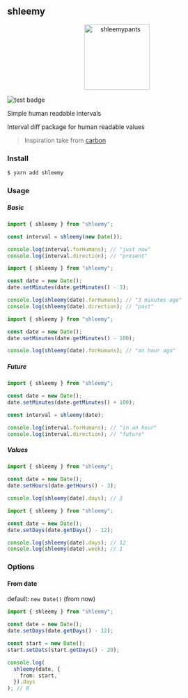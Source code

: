 ## shleemy

<p align="center">
  <a target="_blank" href="https://rickandmorty.fandom.com/wiki/Shleemypants">
    <img width="150" src="https://static.wikia.nocookie.net/rickandmorty/images/4/4d/Shleemy.png/revision/latest/scale-to-width-down/310?cb=20190830174941" alt="shleemypants"/>
  </a>
</p>

<img src="https://github.com/bashleigh/shleemy/workflows/Tests/badge.svg" alt="test badge"/>

Simple human readable intervals

Interval diff package for human readable values

> Inspiration take from [carbon](https://github.com/briannesbitt/carbon)

### Install

```bash
$ yarn add shleemy
```

### Usage

##### Basic

```ts
import { shleemy } from "shleemy";

const interval = shleemy(new Date());

console.log(interval.forHumans); // "just now"
console.log(interval.direction); // "present"
```

```ts
import { shleemy } from "shleemy";

const date = new Date();
date.setMinutes(date.getMinutes() - 3);

console.log(shleemy(date).forHumans); // "3 minutes ago"
console.log(shleemy(date).direction); // "past"
```

```ts
import { shleemy } from "shleemy";

const date = new Date();
date.setMinutes(date.getMinutes() - 100);

console.log(shleemy(date).forHumans); // "an hour ago"
```

##### Future

```ts
import { shleemy } from "shleemy";

const date = new Date();
date.setMinutes(date.getMinutes() + 100);

const interval = shleemy(date);

console.log(interval.forHumans); // "in an hour"
console.log(interval.direction); // "future"
```

##### Values

```ts
import { shleemy } from "shleemy";

const date = new Date();
date.setHours(date.getHours() - 3);

console.log(shleemy(date).days); // 3
```

```ts
import { shleemy } from "shleemy";

const date = new Date();
date.setDays(date.getDays() - 12);

console.log(shleemy(date).days); // 12
console.log(shleemy(date).week); // 1
```

### Options

#### From date

default: `new Date()` (from now)

```ts
import { shleemy } from "shleemy";

const date = new Date();
date.setDays(date.getDays() - 12);

const start = new Date();
start.setDats(start.getDays() - 20);

console.log(
  shleemy(date, {
    from: start,
  }).days
); // 8
```
